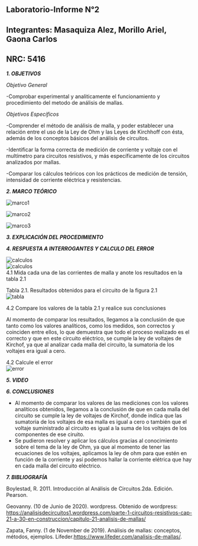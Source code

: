 ## Laboratorio-Informe N°2    
## Integrantes: Masaquiza Alez, Morillo Ariel, Gaona Carlos    
## NRC: 5416   

**_1. OBJETIVOS_**   

_Objetivo General_   

-Comprobar experimental y analiticamente el funcionamiento y procedimiento del metodo de análisis de mallas.

_Objetivos Específicos_    

-Comprender el método  de  análisis   de malla, y poder establecer una relación entre el uso de la Ley de Ohm y las Leyes de Kirchhoff   con   ésta,   además   de   los conceptos   básicos   del  análisis   de circuitos.

-Identificar la forma correcta de medición de corriente   y   voltaje   con   el   multímetro   para circuitos resistivos, y más específicamente de los circuitos analizados por mallas.

-Comparar   los   cálculos   teóricos   con   los prácticos de medición de tensión, intensidad de corriente eléctrica y resistencias.

**_2. MARCO TEÓRICO_**     

![marco1](https://github.com/AlexMP98/Laboratio-N2/blob/main/Imagenes/Marco%20teorico%20l2-1.PNG)

![marco2](https://github.com/AlexMP98/Laboratio-N2/blob/main/Imagenes/Marco%20teorico%20l2-2.PNG)

![marco3](https://github.com/AlexMP98/Laboratio-N2/blob/main/Imagenes/Marco%20teorico%20l2-3.PNG)

**_3. EXPLICACIÓN DEL PROCEDIMIENTO_**   






**_4. RESPUESTA A INTERROGANTES Y CALCULO DEL ERROR_**   

![calculos](https://github.com/AlexMP98/Laboratio-N2/blob/main/Imagenes/Lab2.png)   
![calculos](https://github.com/AlexMP98/Laboratio-N2/blob/main/Imagenes/Lab2_2.png)    
4.1 Mida cada una de las corrientes de malla y anote los resultados en la tabla 2.1  

Tabla 2.1. Resultados obtenidos para el circuito de la figura 2.1         
![tabla](https://github.com/AlexMP98/Laboratio-N2/blob/main/Imagenes/tabla.png)      

4.2 Compare los valores de la tabla 2.1 y realice sus conclusiones

Al momento de comparar los resultados, llegamos a la conclusión de que tanto como los valores analíticos, como los medidos, son correctos y coinciden entre ellos, lo que demuestra que todo el proceso realizado es el correcto y que en este circuito eléctrico, se cumple la ley de voltajes de Kirchof, ya que al analizar cada malla del circuito, la sumatoria de los voltajes era igual a cero.

4.2 Calcule el error    
![error](https://github.com/AlexMP98/Laboratio-N2/blob/main/Imagenes/Error2.png) 



**_5. VIDEO_**    


**_6. CONCLUSIONES_**   
* Al momento de comparar los valores de las mediciones con los valores analíticos obtenidos, llegamos a la conclusión de que en cada malla del circuito se cumple la ley de voltajes de Kirchof, donde indica que las sumatoria de los voltajes de esa malla es igual a cero o  también que el voltaje suministrado al circuito es igual a la suma de los voltajes de los componentes de ese ciruito.     
* Se pudieron resolver y aplicar los cálculos gracias al conocimiento sobre el tema de la ley de Ohm, ya que al momento de tener las ecuaciones de los voltajes, aplicamos la ley de ohm para que estén en función de la corriente y así podemos hallar la corriente elétrica que hay en cada malla del circuito eléctrico.   


**_7. BIBLIOGRAFÍA_**  

Boylestad, R. 2011. Introducción al Análisis de Circuitos.2da. Edición. Pearson.

Geovanny. (10 de Junio de 2020). wordpress. Obtenido de wordpress: https://analisisdecircuitos1.wordpress.com/parte-1-circuitos-resistivos-cap-21-a-30-en-construccion/capitulo-21-analisis-de-mallas/

Zapata, Fanny. (1 de November de 2019). Análisis de mallas: conceptos, métodos, ejemplos. Lifeder.https://www.lifeder.com/analisis-de-mallas/.
